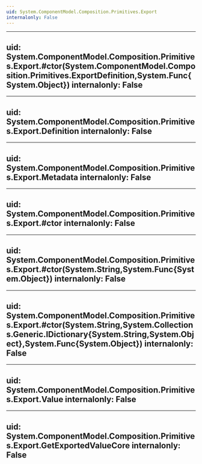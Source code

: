 ```yaml
---
uid: System.ComponentModel.Composition.Primitives.Export
internalonly: False
---
```


---
uid: System.ComponentModel.Composition.Primitives.Export.#ctor(System.ComponentModel.Composition.Primitives.ExportDefinition,System.Func{System.Object})
internalonly: False
---

---
uid: System.ComponentModel.Composition.Primitives.Export.Definition
internalonly: False
---

---
uid: System.ComponentModel.Composition.Primitives.Export.Metadata
internalonly: False
---

---
uid: System.ComponentModel.Composition.Primitives.Export.#ctor
internalonly: False
---

---
uid: System.ComponentModel.Composition.Primitives.Export.#ctor(System.String,System.Func{System.Object})
internalonly: False
---

---
uid: System.ComponentModel.Composition.Primitives.Export.#ctor(System.String,System.Collections.Generic.IDictionary{System.String,System.Object},System.Func{System.Object})
internalonly: False
---

---
uid: System.ComponentModel.Composition.Primitives.Export.Value
internalonly: False
---

---
uid: System.ComponentModel.Composition.Primitives.Export.GetExportedValueCore
internalonly: False
---
